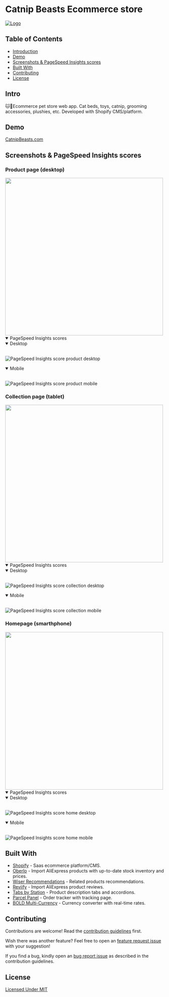 # Catnip Beasts Ecommerce store

<a href="https://catnipbeasts.com">

  ![Logo]
</a>

## Table of Contents

- [Introduction]
- [Demo]
- [Screenshots & PageSpeed Insights scores]
- [Built With]
- [Contributing]
- [License]


## Intro

🐱🛒Ecommerce pet store web app. Cat beds, toys, catnip, grooming accessories, plushies, etc. Developed with Shopify CMS/platform.


## Demo
[CatnipBeasts.com]


## Screenshots & PageSpeed Insights scores

### Product page (desktop)
<img src="/documentation/screenshots/product-desktop.jpg" height="500"/>
<details open>
  <summary>PageSpeed Insights scores</summary>
<details open>
  <summary>Desktop</summary>
  <br/>

  ![PageSpeed Insights score product desktop]
</details>

<details open>
  <summary>Mobile</summary>
  <br/>

  ![PageSpeed Insights score product mobile]
</details>
</details>

### Collection page (tablet)
<img src="/documentation/screenshots/collection-tablet.jpg" height="500"/>
<details open>
  <summary>PageSpeed Insights scores</summary>
<details open>
  <summary>Desktop</summary>
  <br/>

  ![PageSpeed Insights score collection desktop]
</details>

<details open>
  <summary>Mobile</summary>
  <br/>

  ![PageSpeed Insights score collection mobile]
</details>
</details>

### Homepage (smarthphone)
<img src="/documentation/screenshots/homepage-phone.jpg" height="500"/>
<details open>
  <summary>PageSpeed Insights scores</summary>
<details open>
  <summary>Desktop</summary>
  <br/>

  ![PageSpeed Insights score home desktop]
</details>

<details open>
  <summary>Mobile</summary>
  <br/>

  ![PageSpeed Insights score home mobile]
</details>
</details>


## Built With
- [Shopify](https://www.shopify.com/) - Saas ecommerce platform/CMS.
- [Oberlo](https://apps.shopify.com/oberlo) - Import AliExpress products with up-to-date stock inventory and prices.
- [Wiser Recommendations](https://apps.shopify.com/recommended-products-wiser) - Related products recommendations.
- [Reviify](https://apps.shopify.com/aliexpress-reviews-importer) - Import AliExpress product reviews.
- [Tabs by Station](https://apps.shopify.com/tabs-by-station) - Product description tabs and accordions.
- [Parcel Panel](https://apps.shopify.com/parcelpanel) - Order tracker with tracking page.
- [BOLD Multi-Currency](https://apps.shopify.com/multi-currency) - Currency converter with real-time rates.


## Contributing

Contributions are welcome! Read the [contribution guidelines](https://github.com/Correia-jpv/.github/blob/main/CONTRIBUTING.md#contributing) first.

Wish there was another feature? Feel free to open an [feature request issue](/../../issues/new?assignees=Correia-jpv&labels=enhancement&template=feature-request.md&title=%5BREQUEST%5D) with your suggestion!

If you find a bug, kindly open an [bug report issue](/../../issues/new?assignees=Correia-jpv&labels=bug&template=bug_report.md&title=%5BBUG%5D) as described in the contribution guidelines.


## License
[Licensed Under MIT]

<!-- Links -->
  <!-- Header hero image -->
  [Logo]:/documentation/screenshots/catnipbeasts-devices-mockup.jpg

  <!-- Table of Contents -->
  [Introduction]:#Intro
  [Demo]:#demo
  [Screenshots & PageSpeed Insights scores]:#Screenshots--PageSpeed-Insights-scores
  [Built With]:#built-with
  [Contributing]:#contributing
  [License]:#License

  <!-- Demo -->
  [CatnipBeasts.com]:https://catnipbeasts.com

  <!-- PSI scores -->
  [PageSpeed Insights score home desktop]:./documentation/reports/psi-audit-desktop-1.svg
  [PageSpeed Insights score home mobile]:./documentation/reports/psi-audit-mobile-1.svg
  [PageSpeed Insights score collection desktop]:./documentation/reports/psi-audit-desktop-2.svg
  [PageSpeed Insights score collection mobile]:./documentation/reports/psi-audit-mobile-2.svg
  [PageSpeed Insights score product desktop]:./documentation/reports/psi-audit-desktop-3.svg
  [PageSpeed Insights score product mobile]:./documentation/reports/psi-audit-mobile-3.svg

  <!-- License -->
  [Licensed Under MIT]:/LICENSE
